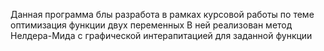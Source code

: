 Данная программа блы разработа в рамках курсовой работы по теме оптимизация функции двух переменных
В ней реализован метод Нелдера-Мида с графической интерапитацией для заданной функции

